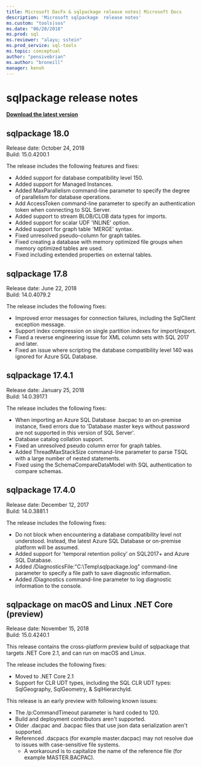 ```yaml
---
title: Microsoft DacFx & sqlpackage release notes| Microsoft Docs
description: 'Microsoft sqlpackage  release notes'
ms.custom: "tools|sos"
ms.date: "06/20/2018"
ms.prod: sql
ms.reviewer: "alayu; sstein"
ms.prod_service: sql-tools
ms.topic: conceptual
author: "pensivebrian"
ms.author: "broneill"
manager: kenvh
---
```

# sqlpackage release notes

**[Download the latest version](sqlpackage-download.md)**

## sqlpackage 18.0

Release date: October 24, 2018  
Build: 15.0.4200.1 

The release includes the following features and fixes:

- Added support for database compatibility level 150.
- Added support for Managed Instances.
- Added MaxParallelism command-line parameter to specify the degree of parallelism for database operations.
- Add AccessToken command-line parameter to specify an authentication token when connecting to SQL Server.
- Added support to stream BLOB/CLOB data types for imports.
- Added support for scalar UDF 'INLINE' option.
- Added support for graph table 'MERGE' syntax.
- Fixed unresolved pseudo-column for graph tables.
- Fixed creating a database with memory optimized file groups when memory optimized tables are used.
- Fixed including extended properties on external tables.

## sqlpackage 17.8

Release date: June 22, 2018  
Build: 14.0.4079.2  

The release includes the following fixes:

- Improved error messages for connection failures, including the SqlClient exception message.
- Support index compression on single partition indexes for import/export.
- Fixed a reverse engineering issue for XML column sets with SQL 2017 and later.
- Fixed an issue where scripting the database compatibility level 140 was ignored for Azure SQL Database.

## sqlpackage 17.4.1

Release date: January 25, 2018  
Build: 14.0.3917.1

The release includes the following fixes:

- When importing an Azure SQL Database .bacpac to an on-premise instance, fixed errors due to 'Database master keys without password are not supported in this version of SQL Server'.
- Database catalog collation support.
- Fixed an unresolved pseudo column error for graph tables.
- Added ThreadMaxStackSize command-line parameter to parse TSQL with a large number of nested statements.
- Fixed using the SchemaCompareDataModel with SQL authentication to compare schemas.

## sqlpackage 17.4.0

Release date: December 12, 2017  
Build: 14.0.3881.1

The release includes the following fixes:

- Do not block when encountering a database compatibility level not understood. Instead, the latest Azure SQL Database or on-premise platform will be assumed.
- Added support for 'temporal retention policy' on SQL2017+ and Azure SQL Database.
- Added /DiagnosticsFile:"C:\Temp\sqlpackage.log" command-line parameter to specify a file path to save diagnostic information.
- Added /Diagnostics command-line parameter to log diagnostic information to the console.

## sqlpackage on macOS and Linux .NET Core (preview)

Release date: November 15, 2018  
Build: 15.0.4240.1

This release contains the cross-platform preview build of sqlpackage that targets .NET Core 2.1, and can run on macOS and Linux. 

The release includes the following fixes:

- Moved to .NET Core 2.1 
- Support for CLR UDT types, including the SQL CLR UDT types: SqlGeography, SqlGeometry, & SqlHierarchyId.

This release is an early preview with following known issues:

- The /p:CommandTimeout parameter is hard coded to 120.
- Build and deployment contributors aren't supported.
- Older .dacpac and .bacpac files that use json data serialization aren't supported.
- Referenced .dacpacs (for example master.dacpac) may not resolve due to issues with case-sensitive file systems.
  - A workaround is to capitalize the name of the reference file (for example MASTER.BACPAC).
